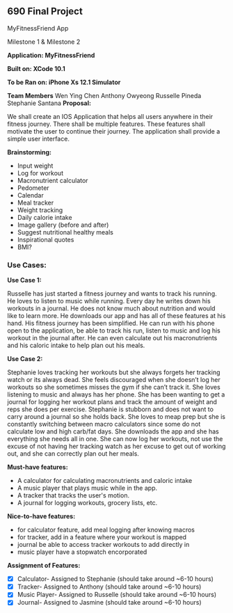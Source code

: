 ## 690 Final Project

MyFitnessFriend App

Milestone 1 & Milestone 2

**Application: MyFitnessFriend**

**Built on: XCode 10.1**

**To be Ran on: iPhone Xs 12.1 Simulator**			

**Team Members**
Wen Ying Chen
Anthony Owyeong
Russelle Pineda
Stephanie Santana
**Proposal:**

We shall create an IOS Application that helps all users anywhere in their fitness journey. There shall be multiple features. These features shall motivate the user to continue their journey. The application shall provide a simple user interface.

**Brainstorming:**
- Input weight
- Log for workout
- Macronutrient calculator
- Pedometer
- Calendar
- Meal tracker
- Weight tracking
- Daily calorie intake
- Image gallery (before and after)
- Suggest nutritional healthy meals
- Inspirational quotes
- BMI?

### Use Cases:

**Use Case 1:**

Russelle has just started a fitness journey and wants to track his running. He loves to listen to music while running. Every day he writes down his workouts in a journal. He does not know much about nutrition and would like to learn more. He downloads our app and has all of these features at his hand. His fitness journey has been simplified. He can run with his phone open to the application, be able to track his run, listen to music and log his workout in the journal after. He can even calculate out his macronutrients and his caloric intake to help plan out his meals.

**Use Case 2:**

Stephanie loves tracking her workouts but she always forgets her tracking watch or its always dead. She feels discouraged when she doesn’t log her workouts so she sometimes misses the gym if she can’t track it. She loves listening to music and always has her phone. She has been wanting to get a journal for logging her workout plans and track the amount of weight and reps she does per exercise. Stephanie is stubborn and does not want to carry around a journal so she holds back. She loves to meap prep but she is constantly switching between macro calculators since some do not calculate low and high carb/fat days. She downloads the app and she has everything she needs all in one. She can now log her workouts, not use the excuse of not having her tracking watch as her excuse to get out of working out, and she can correctly plan out her meals. 



**Must-have features:**
- A calculator for calculating macronutrients and caloric intake
- A music player that plays music while in the app.
- A tracker that tracks the user's motion.
- A journal for logging workouts, grocery lists, etc. 

**Nice-to-have features:**
- for calculator feature, add meal logging after knowing macros
- for tracker, add in a feature where your workout is mapped
- journal be able to access tracker workouts to add directly in
- music player have a stopwatch encorporated 

**Assignment of Features:**
- [x] Calculator- Assigned to Stephanie (should take around ~6-10 hours)
- [x] Tracker- Assigned to Anthony (should take around ~6-10 hours)
- [x] Music Player- Assigned to Russelle (should take around ~6-10 hours)
- [x] Journal- Assigned to Jasmine (should take around ~6-10 hours)
